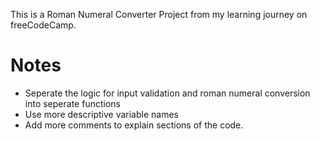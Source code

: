 This is a Roman Numeral Converter Project from my learning journey on freeCodeCamp.

# Notes
- Seperate the logic for input validation and roman numeral conversion into seperate functions
- Use more descriptive variable names
- Add more comments to explain sections of the code.